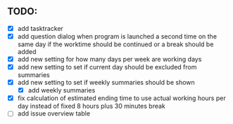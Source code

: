 <h2>TODO: </h2>

- [x] add tasktracker 
- [x] add question dialog when program is launched a second time on the same day if the worktime should be continued or a break should be added
- [x] add new setting for how many days per week are working days
- [x] add new setting to set if current day should be excluded from summaries
- [x] add new setting to set if weekly summaries should be shown
  - [x] add weekly summaries 
-[x] fix calculation of estimated ending time to use actual working hours per day instead of fixed 8 hours plus 30 minutes break
- [ ] add issue overview table